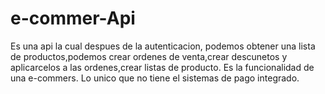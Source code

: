 # e-commer-Api
Es una api la cual despues de la autenticacion, podemos obtener una lista de productos,podemos crear ordenes de venta,crear descunetos y aplicarcelos a las ordenes,crear listas de producto. Es la funcionalidad de una e-commers. Lo unico que no tiene el sistemas de pago integrado. 
